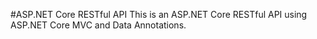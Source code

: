 #ASP.NET Core RESTful API
This is an ASP.NET Core RESTful API using ASP.NET Core MVC and Data Annotations.

